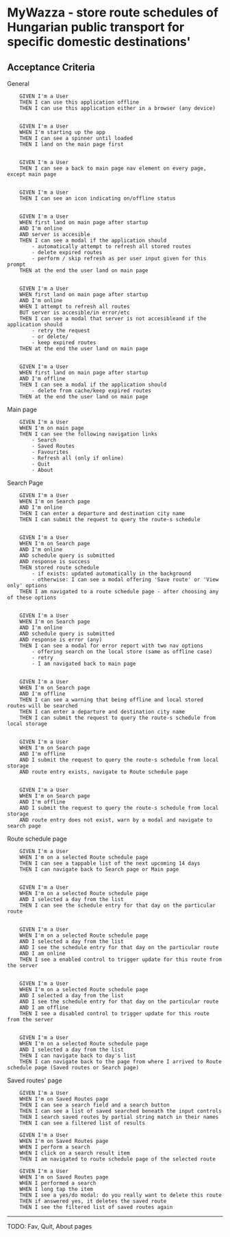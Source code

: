 # MyWazza - store route schedules of Hungarian public transport for specific domestic destinations'

## Acceptance Criteria


General

        GIVEN I'm a User
        THEN I can use this application offline
        THEN I can use this application either in a browser (any device)


        GIVEN I'm a User
        WHEN I'm starting up the app
        THEN I can see a spinner until loaded
        THEN I land on the main page first


        GIVEN I'm a User
        THEN I can see a back to main page nav element on every page, except main page


        GIVEN I'm a User
        THEN I can see an icon indicating on/offline status


        GIVEN I'm a User
        WHEN first land on main page after startup
        AND I'm online
        AND server is accesible
        THEN I can see a modal if the application should
            - automatically attempt to refresh all stored routes
            - delete expired routes
            - perform / skip refresh as per user input given for this prompt
        THEN at the end the user land on main page


        GIVEN I'm a User
        WHEN first land on main page after startup
        AND I'm online
        WHEN I attempt to refresh all routes
        BUT server is accesible/in error/etc
        THEN I can see a modal that server is not accesibleand if the application should
            - retry the request
            - or delete/
            - keep expired routes
        THEN at the end the user land on main page


        GIVEN I'm a User
        WHEN first land on main page after startup
        AND I'm offline
        THEN I can see a modal if the application should
            - delete from cache/keep expired routes
        THEN at the end the user land on main page


Main page


        GIVEN I'm a User
        WHEN I'm on main page
        THEN I can see the following navigation links
            - Search
            - Saved Routes
            - Favourites
            - Refresh all (only if online)
            - Quit
            - About


Search Page


        GIVEN I'm a User
        WHEN I'm on Search page
        AND I'm online
        THEN I can enter a departure and destination city name
        THEN I can submit the request to query the route-s schedule


        GIVEN I'm a User
        WHEN I'm on Search page
        AND I'm online
        AND schedule query is submitted
        AND response is success
        THEN stored route schedule
            - if exists: updated automatically in the background
            - otherwise: I can see a modal offering 'Save route' or 'View only' options
        THEN I am navigated to a route schedule page - after choosing any of these options


        GIVEN I'm a User
        WHEN I'm on Search page
        AND I'm online
        AND schedule query is submitted
        AND response is error (any)
        THEN I can see a modal for error report with two nav options
            - offering search on the local store (same as offline case)
            - retry
            - I am navigated back to main page


        GIVEN I'm a User
        WHEN I'm on Search page
        AND I'm offline
        THEN I can see a warning that being offline and local stored routes will be searched
        THEN I can enter a departure and destination city name
        THEN I can submit the request to query the route-s schedule from local storage


        GIVEN I'm a User
        WHEN I'm on Search page
        AND I'm offline
        AND I submit the request to query the route-s schedule from local storage
        AND route entry exists, navigate to Route schedule page


        GIVEN I'm a User
        WHEN I'm on Search page
        AND I'm offline
        AND I submit the request to query the route-s schedule from local storage
        AND route entry does not exist, warn by a modal and navigate to search page


Route schedule page


        GIVEN I'm a User
        WHEN I'm on a selected Route schedule page
        THEN I can see a tappable list of the next upcoming 14 days
        THEN I can navigate back to Search page or Main page


        GIVEN I'm a User
        WHEN I'm on a selected Route schedule page
        AND I selected a day from the list
        THEN I can see the schedule entry for that day on the particular route


        GIVEN I'm a User
        WHEN I'm on a selected Route schedule page
        AND I selected a day from the list
        AND I see the schedule entry for that day on the particular route
        AND I am online
        THEN I see a enabled control to trigger update for this route from the server


        GIVEN I'm a User
        WHEN I'm on a selected Route schedule page
        AND I selected a day from the list
        AND I see the schedule entry for that day on the particular route
        AND I am offline
        THEN I see a disabled control to trigger update for this route from the server


        GIVEN I'm a User
        WHEN I'm on a selected Route schedule page
        AND I selected a day from the list
        THEN I can navigate back to day's list
        THEN I can navigate back to the page from where I arrived to Route schedule page (Saved routes or Search page)


Saved routes' page

        GIVEN I'm a User
        WHEN I'm on Saved Routes page
        THEN I can see a search field and a search button
        THEN I can see a list of saved searched beneath the input controls
        THEN I search saved routes by partial string match in their names
        THEN I can see a filtered list of results

        GIVEN I'm a User
        WHEN I'm on Saved Routes page
        WHEN I perform a search
        WHEN I click on a search result item
        THEN I am navigated to route schedule page of the selected route

        GIVEN I'm a User
        WHEN I'm on Saved Routes page
        WHEN I performed a search
        WHEN I long tap the item
        THEN I see a yes/do modal: do you really want to delete this route
        THEN if answered yes, it deletes the saved route
        THEN I see the filtered list of saved routes again



---------------------
TODO: Fav, Quit, About pages
